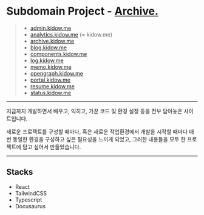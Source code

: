 # Subdomain Project - [Archive.](https://archive.kidow.me)

> - [admin.kidow.me](https://github.com/kidow/admin)
> - [analytics.kidow.me](https://github.com/kidow/analytics) (= kidow.me)
> - [archive.kidow.me](https://github.com/kidow/archive)
> - [blog.kidow.me](https://github.com/kidow/blog)
> - [components.kidow.me](https://github.com/kidow/components)
> - [log.kidow.me](https://github.com/kidow/log)
> - [memo.kidow.me](https://github.com/kidow/memo)
> - [opengraph.kidow.me](https://github.com/kidow/opengraph)
> - [portal.kidow.me](https://github.com/kidow/portal)
> - [resume.kidow.me](https://github.com/kidow/resume)
> - [status.kidow.me](https://github.com/kidow/status)

---

지금까지 개발하면서 배우고, 익히고, 가꾼 코드 및 환경 설정 등을 전부 담아놓은 사이트입니다.

새로운 프로젝트를 구성할 때마다, 혹은 새로운 작업환경에서 개발을 시작할 때마다 매번 동일한 환경을 구성하고 싶은 필요성을 느끼게 되었고, 그러한 내용들을 모두 한 프로젝트에 담고 싶어서 만들었습니다.

---

## Stacks

- React
- TailwindCSS
- Typescript
- Docusaurus
